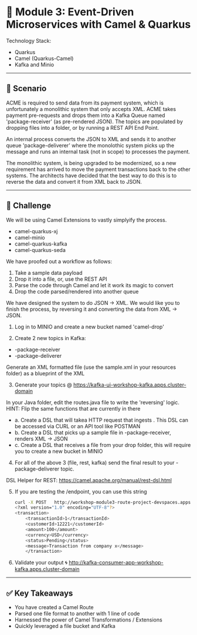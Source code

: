 # 🚀 Module 3: Event-Driven Microservices with Camel & Quarkus

Technology Stack: 

- Quarkus
- Camel (Quarkus-Camel)
- Kafka and Minio

---

## 🎯 **Scenario**

ACME is required to send data from its payment system, which is unfortunately a monolithic system that only accepts XML. ACME takes payment pre-requests and drops them into a Kafka Queue named 'package-receiver' (as pre-rendered JSON). The topics are populated by dropping files into a folder, or by running a REST API End Point.

An internal process converts the JSON to XML and sends it to another queue 'package-deliverer' where the monolothic system picks up the message and runs an internal task (not in scope) to processes the payment. 

The monolithic system, is being upgraded to be modernized, so a new requirement has arrived to move the payment transactions back to the other systems. The architects have decided that the best way to do this is to reverse the data and convert it from XML back to JSON.

---

## 🧩 **Challenge**

We will be using Camel Extensions to vastly simplyify the process.

- camel-quarkus-xj
- camel-minio
- camel-quarkus-kafka
- camel-quarkus-seda

We have proofed out a workflow as follows:
1. Take a sample data payload
2. Drop it into a file, or, use the REST API
3. Parse the code through Camel and let it work its magic to convert
4. Drop the code parsed/rendered into another queue

We have designed the system to do JSON -> XML. We would like you to finish the process, by reversing it and converting the data from XML -> JSON.

1. Log in to MINIO and create a new bucket named 'camel-drop'

2. Create 2 new topics in Kafka:

- <user>-package-receiver
- <user>-package-deliverer

Generate an XML formatted file (use the sample.xml in your resources folder) as a blueprint of the XML

3. Generate your topics @ https://kafka-ui-workshop-kafka.apps.cluster-domain

In your Java folder, edit the routes.java file to write the 'reversing' logic. HINT: Flip the same functions that are currently in there

- a. Create a DSL that will takea HTTP request that ingests <XML>. This DSL can be accessed via CURL or an API tool like POSTMAN
- b. Create a DSL that picks up a sample file in <user>-package-receiver, renders XML -> JSON
- c. Create a DSL that receives a file from your drop folder, this will require you to create a new bucket in MINIO

4. For all of the above 3 (file, rest, kafka) send the final result to your <user>-package-deliverer topic.

DSL Helper for REST: https://camel.apache.org/manual/rest-dsl.html

5. If you are testing the /endpoint, you can use this string

   ```bash
   curl -X POST   http://workshop-module3-route-project-devspaces.apps.cluster-domain/process/json2xml   -H "Content-Type: application/json"   -H "Accept: application/xml"   -d '{"transactionId":"1","customerId":"12221","amount":100,"currency":"USD","status":"Pending","message":"Transaction from company x"}'
   <?xml version="1.0" encoding="UTF-8"?>
   <transaction>
       <transactionId>1</transactionId>
       <customerId>12221</customerId>
       <amount>100</amount>
       <currency>USD</currency>
       <status>Pending</status>
       <message>Transaction from company x</message>
       </transaction>
   ```

6. Validate your output 🌀 http://kafka-consumer-app-workshop-kafka.apps.cluster-domain

---

## ✅ Key Takeaways

- You have created a Camel Route
- Parsed one file format to another with 1 line of code
- Harnessed the power of Camel Transformations / Extensions
- Quickly leveraged a file bucket and Kafka

